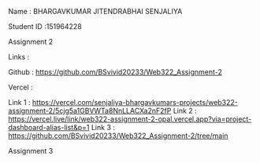 Name : BHARGAVKUMAR JITENDRABHAI SENJALIYA

Student ID :151964228

Assignment 2

Links :

Github : https://github.com/BSvivid20233/Web322_Assignment-2

Vercel :

Link 1 : https://vercel.com/senjaliya-bhargavkumars-projects/web322-assignment-2/5cjg5a1GBVWTa8NnLLACXa2nF2fP
Link 2 : https://vercel.live/link/web322-assignment-2-opal.vercel.app?via=project-dashboard-alias-list&p=1 
Link 3 : https://github.com/BSvivid20233/Web322_Assignment-2/tree/main

Assignment 3
